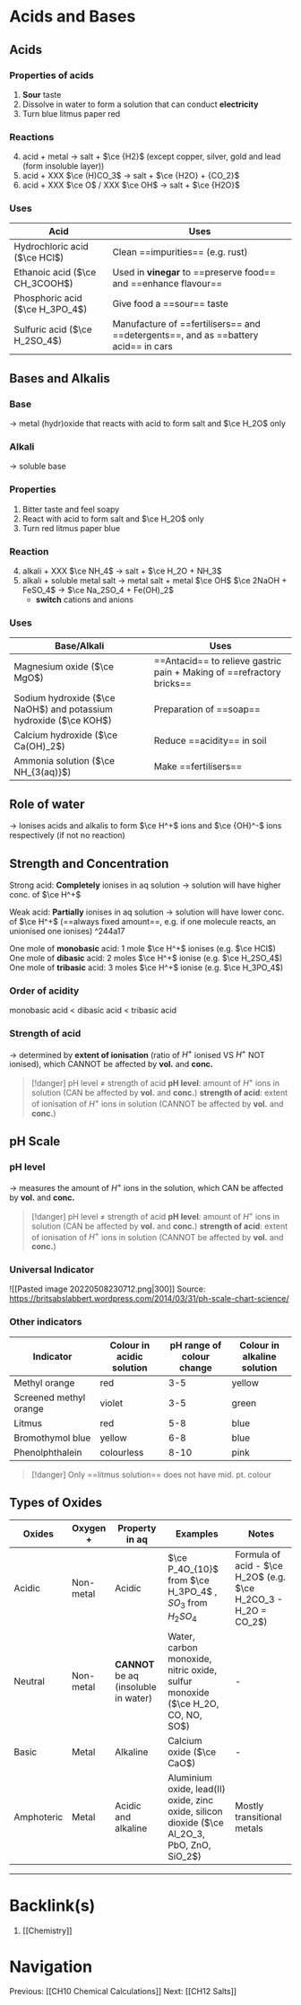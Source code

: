 # Acids and Bases
## Acids
### Properties of acids
1. **Sour** taste
2. Dissolve in water to form a solution that can conduct **electricity**
3. Turn blue litmus paper red

### Reactions
4. acid + metal -> salt + $\ce {H2}$ (except copper, silver, gold and lead (form insoluble layer))
5. acid + XXX $\ce (H)CO_3$ -> salt + $\ce {H2O} + {CO_2}$
6. acid + XXX $\ce O$ / XXX $\ce OH$ -> salt + $\ce {H2O}$

### Uses
| Acid                              | Uses |
| --------------------------------- | ---- |
| Hydrochloric acid ($\ce HCl$)      |Clean ==impurities== (e.g. rust)      |
| Ethanoic acid ($\ce CH_3COOH$) | Used in **vinegar** to ==preserve food== and ==enhance flavour==     |
| Phosphoric acid ($\ce H_3PO_4$)  | Give food a ==sour== taste     |
| Sulfuric acid ($\ce H_2SO_4$)  | Manufacture of ==fertilisers== and ==detergents==, and as ==battery acid== in cars     |

## Bases and Alkalis
### Base
-> metal (hydr)oxide that reacts with acid to form salt and $\ce H_2O$ only

### Alkali
-> soluble base

### Properties
1. Bitter taste and feel soapy
2. React with acid to form salt and $\ce H_2O$ only
3. Turn red litmus paper blue

### Reaction
4. alkali + XXX $\ce NH_4$ -> salt + $\ce H_2O + NH_3$
5. alkali + soluble metal salt -> metal salt + metal $\ce OH$
    $\ce 2NaOH + FeSO_4$ -> $\ce Na_2SO_4 + Fe(OH)_2$
	- **switch** cations and anions

### Uses
| Base/Alkali                                                       | Uses |
| ----------------------------------------------------------------- | ---- |
| Magnesium oxide ($\ce MgO$)                                       |==Antacid== to relieve gastric pain + Making of ==refractory bricks==      |
| Sodium hydroxide ($\ce NaOH$) and potassium hydroxide ($\ce KOH$) | Preparation of ==soap==     |
| Calcium hydroxide ($\ce Ca(OH)_2$)                                | Reduce ==acidity== in soil     |
| Ammonia solution ($\ce NH_{3(aq)}$)                               | Make ==fertilisers==     |

## Role of water
-> Ionises acids and alkalis to form $\ce H^+$ ions and $\ce {OH}^-$ ions respectively (if not no reaction)

## Strength and Concentration
Strong acid: **Completely** ionises in aq solution
    $\rightarrow$ solution will have higher conc. of $\ce H^+$
    
Weak acid: **Partially** ionises in aq solution
    $\rightarrow$ solution will have lower conc. of $\ce H^+$
(==always fixed amount==, e.g. if one molecule reacts, an unionised one ionises) ^244a17

One mole of **monobasic** acid: 1 mole $\ce H^+$ ionises (e.g. $\ce HCl$)
One mole of **dibasic** acid: 2 moles $\ce H^+$ ionise (e.g. $\ce H_2SO_4$)
One mole of **tribasic** acid: 3 moles $\ce H^+$ ionise (e.g. $\ce H_3PO_4$)

### Order of acidity
monobasic acid < dibasic acid < tribasic acid

### Strength of acid
-> determined by **extent of ionisation** (ratio of $H^+$ ionised VS $H^+$ NOT ionised), which CANNOT be affected by **vol.** and **conc.**

>[!danger] pH level $\neq$ strength of acid
>**pH level**: amount of $H^+$ ions in solution (CAN be affected by **vol.** and **conc.**)
>**strength of acid**: extent of ionisation of $H^+$ ions in solution (CANNOT be affected by **vol.** and **conc.**)

## pH Scale
### pH level
-> measures the amount of $H^+$ ions in the solution, which CAN be affected by **vol.** and **conc.**

>[!danger] pH level $\neq$ strength of acid
>**pH level**: amount of $H^+$ ions in solution (CAN be affected by **vol.** and **conc.**)
>**strength of acid**: extent of ionisation of $H^+$ ions in solution (CANNOT be affected by **vol.** and **conc.**)

### Universal Indicator
![[Pasted image 20220508230712.png|300]]
Source: https://britsabslabbert.wordpress.com/2014/03/31/ph-scale-chart-science/

### Other indicators
| Indicator              | Colour in acidic solution | pH range of colour change | Colour in alkaline solution |
| ---------------------- | ------------------------- | ------------------------- | --------------------------- |
| Methyl orange          |          red                 |       3-5                    |    yellow                         |
| Screened methyl orange |            violet               |          3-5                 |       green                      |
| Litmus                 |                  red         |             5-8              |     blue                        |
| Bromothymol blue       |                     yellow      |                6-8           |        blue                     |
| Phenolphthalein        |                           colourless|                   8-10        |          pink                   |
>[!danger] Only ==litmus solution== does not have mid. pt. colour

## Types of Oxides
| Oxides     | Oxygen +  | Property in aq                        | Examples                                                                                      | Notes                                                           |
| ---------- | --------- | ------------------------------------- | --------------------------------------------------------------------------------------------- | --------------------------------------------------------------- |
| Acidic     | Non-metal | Acidic                                | $\ce P_4O_{10}$ from $\ce H_3PO_4$ , $SO_3$ from $H_2SO_4$                                    | Formula of acid - $\ce H_2O$ (e.g. $\ce H_2CO_3 - H_2O = CO_2$) |
| Neutral    | Non-metal | **CANNOT** be aq (insoluble in water) | Water, carbon monoxide, nitric oxide, sulfur monoxide ($\ce H_2O, CO, NO, SO$)                | -                                                               |
| Basic      | Metal     | Alkaline                              | Calcium oxide ($\ce CaO$)                                                                     | -                                                               |
| Amphoteric | Metal     | Acidic and alkaline                   | Aluminium oxide, lead(II) oxide, zinc oxide, silicon dioxide ($\ce Al_2O_3, PbO, ZnO, SiO_2$) | Mostly transitional metals                                      |

---
# Backlink(s)
1. [[Chemistry]]

# Navigation
Previous: [[CH10 Chemical Calculations]]
Next: [[CH12 Salts]]